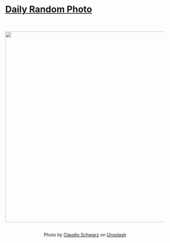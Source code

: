 # [Daily Random Photo](https://www.dailyrandomphoto.com/)

<div align="center">
  <br>
  <br>
  <a href="https://www.dailyrandomphoto.com/p/2021/2021-09-19/"><img src="https://images.unsplash.com/photo-1629212346682-4890b9d73992?crop=entropy&cs=tinysrgb&fit=max&fm=jpg&ixid=Mnw3NzUwOHwwfDF8cmFuZG9tfHx8fHx8fHx8MTYzMjAxMDY1Mg&ixlib=rb-1.2.1&q=80&w=1080" width="600px"></a>
  <br>
  <br>
  <p class="has-text-grey">Photo by <a href="https://unsplash.com/@purzlbaum?utm_source=Daily%20Random%20Photo&amp;utm_medium=referral" target="_blank" rel="noopener noreferrer">Claudio Schwarz</a> on <a href="https://unsplash.com/photos/fXpEhzwyxjc?utm_source=Daily%20Random%20Photo&amp;utm_medium=referral" target="_blank" rel="noopener noreferrer">Unsplash</a></p>
</div>
